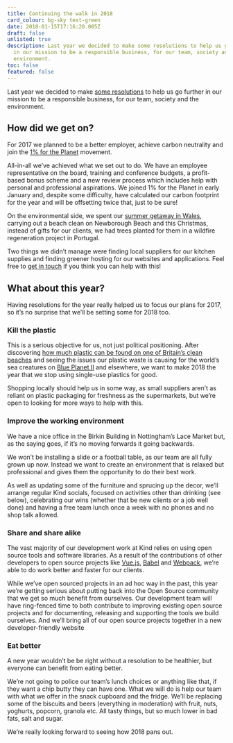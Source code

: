 ```yaml
---
title: Continuing the walk in 2018
card_colour: bg-sky text-green
date: 2018-01-15T17:16:20.085Z
draft: false
unlisted: true
description: Last year we decided to make some resolutions to help us go further
  in our mission to be a responsible business, for our team, society and the
  environment.
toc: false
featured: false
---
```

Last year we decided to make [some resolutions](https://madebykind.com/blog/a-year-to-walk-the-walk) to help us go further in our mission to be a responsible business, for our team, society and the environment.

## How did we get on?

For 2017 we planned to be a better employer, achieve carbon neutrality and join the [1% for the Planet](http://www.onepercentfortheplanet.org/) movement.

All-in-all we’ve achieved what we set out to do. We have an employee representative on the board, training and conference budgets, a profit-based bonus scheme and a new review process which includes help with personal and professional aspirations. We joined 1% for the Planet in early January and, despite some difficulty, have calculated our carbon footprint for the year and will be offsetting twice that, just to be sure!

On the environmental side, we spent our [summer getaway in Wales](https://madebykind.com/blog/kind-go-wild-in-wales), carrying out a beach clean on Newborough Beach and this Christmas, instead of gifts for our clients, we had trees planted for them in a wildfire regeneration project in Portugal.

Two things we didn’t manage were finding local suppliers for our kitchen supplies and finding greener hosting for our websites and applications. Feel free to [get in touch](https://madebykind.com/contact) if you think you can help with this!

## What about this year?

Having resolutions for the year really helped us to focus our plans for 2017, so it’s no surprise that we’ll be setting some for 2018 too.

### Kill the plastic

This is a serious objective for us, not just political positioning. After discovering [how much plastic can be found on one of Britain’s clean beaches](https://www.instagram.com/p/BW-AxiHl59x/) and seeing the issues our plastic waste is causing for the world’s sea creatures on [Blue Planet II](http://www.bbc.co.uk/newsbeat/article/42030979/blue-planet-2-how-plastic-is-slowly-killing-our-sea-creatures-fish-and-birds) and elsewhere, we want to make 2018 the year that we stop using single-use plastics for good.

Shopping locally should help us in some way, as small suppliers aren’t as reliant on plastic packaging for freshness as the supermarkets, but we’re open to looking for more ways to help with this.

### Improve the working environment

We have a nice office in the Birkin Building in Nottingham’s Lace Market but, as the saying goes, if it’s no moving forwards it going backwards.

We won’t be installing a slide or a football table, as our team are all fully grown up now. Instead we want to create an environment that is relaxed but professional and gives them the opportunity to do their best work.

As well as updating some of the furniture and sprucing up the decor, we’ll arrange regular Kind socials, focused on activities other than drinking (see below), celebrating our wins (whether that be new clients or a job well done) and having a free team lunch once a week with no phones and no shop talk allowed.

### Share and share alike

The vast majority of our development work at Kind relies on using open source tools and software libraries. As a result of the contributions of other developers to open source projects like [Vue.js](https://vuejs.org/), [Babel](https://babeljs.io/) and [Webpack](https://webpack.js.org/), we’re able to do work better and faster for our clients. 

While we’ve open sourced projects in an ad hoc way in the past, this year we’re getting serious about putting back into the Open Source community that we get so much benefit from ourselves. Our development team will have ring-fenced time to both contribute to improving existing open source projects and for documenting, releasing and supporting the tools we build ourselves. And we’ll bring all of our open source projects together in a new developer-friendly website

### Eat better

A new year wouldn’t be be right without a resolution to be healthier, but everyone can benefit from eating better.

We’re not going to police our team’s lunch choices or anything like that, if they want a chip butty they can have one. What we will do is help our team with what we offer in the snack cupboard and the fridge. We’ll be replacing some of the biscuits and beers (everything in moderation) with fruit, nuts, yoghurts, popcorn, granola etc. All tasty things, but so much lower in bad fats, salt and sugar.

We’re really looking forward to seeing how 2018 pans out.

